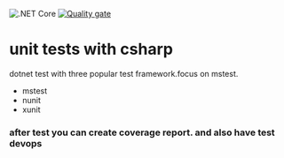 ![.NET Core](https://github.com/hyperxcode/test_csharp_mstest_nunit_xunit/workflows/.NET%20Core/badge.svg)
[![Quality gate](https://sonarcloud.io/api/project_badges/quality_gate?project=hyperxcode_test_csharp_mstest_nunit_xunit)](https://sonarcloud.io/dashboard?id=hyperxcode_test_csharp_mstest_nunit_xunit)
# unit tests with csharp
dotnet test with three popular test framework.focus on mstest.
- mstest
- nunit
- xunit

### after test you can create coverage report. and also have test devops
